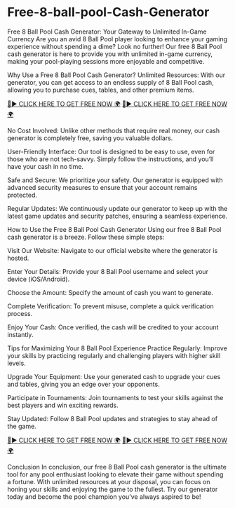 # Free-8-ball-pool-Cash-Generator
Free 8 Ball Pool Cash Generator: Your Gateway to Unlimited In-Game Currency
Are you an avid 8 Ball Pool player looking to enhance your gaming experience without spending a dime? Look no further! Our free 8 Ball Pool cash generator is here to provide you with unlimited in-game currency, making your pool-playing sessions more enjoyable and competitive.

Why Use a Free 8 Ball Pool Cash Generator?
Unlimited Resources: With our generator, you can get access to an endless supply of 8 Ball Pool cash, allowing you to purchase cues, tables, and other premium items.

[🔴► CLICK HERE TO GET FREE NOW 🌍](https://tinyurl.com/8-Ball-Pool-Cash)
[🔴► CLICK HERE TO GET FREE NOW 🌍](https://tinyurl.com/8-Ball-Pool-Cash)

No Cost Involved: Unlike other methods that require real money, our cash generator is completely free, saving you valuable dollars.

User-Friendly Interface: Our tool is designed to be easy to use, even for those who are not tech-savvy. Simply follow the instructions, and you’ll have your cash in no time.

Safe and Secure: We prioritize your safety. Our generator is equipped with advanced security measures to ensure that your account remains protected.

Regular Updates: We continuously update our generator to keep up with the latest game updates and security patches, ensuring a seamless experience.

How to Use the Free 8 Ball Pool Cash Generator
Using our free 8 Ball Pool cash generator is a breeze. Follow these simple steps:

Visit Our Website: Navigate to our official website where the generator is hosted.

Enter Your Details: Provide your 8 Ball Pool username and select your device (iOS/Android).

Choose the Amount: Specify the amount of cash you want to generate.

Complete Verification: To prevent misuse, complete a quick verification process.

Enjoy Your Cash: Once verified, the cash will be credited to your account instantly.

Tips for Maximizing Your 8 Ball Pool Experience
Practice Regularly: Improve your skills by practicing regularly and challenging players with higher skill levels.

Upgrade Your Equipment: Use your generated cash to upgrade your cues and tables, giving you an edge over your opponents.

Participate in Tournaments: Join tournaments to test your skills against the best players and win exciting rewards.

Stay Updated: Follow 8 Ball Pool updates and strategies to stay ahead of the game.

[🔴► CLICK HERE TO GET FREE NOW 🌍](https://tinyurl.com/8-Ball-Pool-Cash)
[🔴► CLICK HERE TO GET FREE NOW 🌍](https://tinyurl.com/8-Ball-Pool-Cash)

Conclusion
In conclusion, our free 8 Ball Pool cash generator is the ultimate tool for any pool enthusiast looking to elevate their game without spending a fortune. With unlimited resources at your disposal, you can focus on honing your skills and enjoying the game to the fullest. Try our generator today and become the pool champion you’ve always aspired to be!
